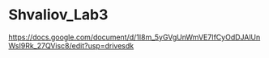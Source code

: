 # Shvaliov_Lab3
https://docs.google.com/document/d/1I8m_5yGVgUnWmVE7IfCyOdDJAlUnWsI9Rk_27QVisc8/edit?usp=drivesdk
